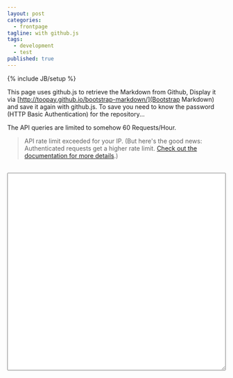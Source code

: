 ```yaml
---
layout: post
categories: 
  - frontpage
tagline: with github.js
tags: 
  - development
  - test
published: true
---
```


{% include JB/setup %}

This page uses github.js to retrieve the Markdown from Github, Display it via [http://toopay.github.io/bootstrap-markdown/](Bootstrap Markdown) and save it again with github.js. To save you need to know the password (HTTP Basic Authentication) for the repository... 

The API queries are limited to somehow 60 Requests/Hour.

> API rate limit exceeded for your IP. (But here's the good news: Authenticated requests get a higher rate limit. [Check out the documentation for more details](http://developer.github.com/v3/#rate-limiting).)

<div id="path" style="visibility:hidden">{{page.path}}</div>
<textarea rows="30" data-provide="markdown" data-iconlibrary="fa" data-savable="true" style="width:100%" id="content">
</textarea>